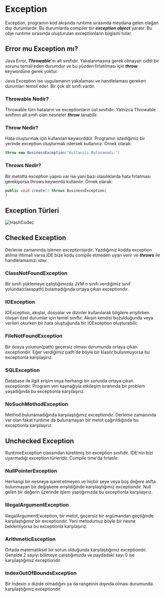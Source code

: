 ﻿# Exception

Exception, programın kod akışında runtime sırasında meydana gelen olağan dışı durumlardır. Bu durumlarda compiler bir ***exception object*** yaratır. Bu obje runtime sırasında oluşturulan exceptionların bilgisini tutar.

## Error mu Exception mı?
Java Error, ***Throwable***'ın alt sınıfıdır. Yakalanmasına gerek olmayan ciddi bir sorunu temsil eden durumdur ve bu yüzden fırlatılması için ***throw*** keywordüne gerek yoktur.

Java Exception ise uygulamanın yakalaması ve handlelaması gereken durumları temsil eder. Bir çok alt sınıfı vardır.


### Throwable Nedir?
Throwable tüm hataların ve exceptionların üst sınıfıdır. Yalnızca Throwable sınıfının alt sınıfı olan nesneler ***throw*** lanabilir.

### Throw Nedir?
Hata oluşturmak için kullanılan keyworddür. Programın istediğimiz bir yerinde exception oluşturmak istersek kullanırız. Örnek olarak:
```java
throw new BusinessException("Kullanıcı Bulunamadı.")
```
### Throws Nedir?
Bir metotta exception yapısı var ise yani bazı olasılıklarda hata fırlatması gerekiyorsa throws keywordü kullanılır. Örnek olarak:
```java
public void create() throws BusinessException{
}
```


## Exception Türleri

![HashCodec](https://hashcodec.com/java-programming/Throwable.png)

## Checked Exception

Derleme zamanında işlenen exceptionlardır. Yazdığımız kodda exception atılma ihtimali varsa IDE bize kodu compile etmeden uyarı verir ve ***throws*** ile handlelamamızı ister.

### ClassNotFoundException
Bir sınıfı yüklemeye çalıştığımızda JVM o sınıfı verdiğimiz sınıf yolunda(classpath) bulamadığında ortaya çıkan exceptiondır.

### IOException
IOException, akışlar, dosyalar ve dizinler kullanılarak bilgilere erişilirken oluşan özel durumlar için temel sınıftır. Akışın kendisi bozulduğunda veya verileri okurken bir hata oluştuğunda bir IOException oluşturabilir.

### FileNotFoundException

Bir dosya yolunun(path) geçersiz olması durumunda ortaya çıkan exceptiondır. Eğer verdiğimiz path'de böyle bir klasör bulunmuyorsa bu exceptionla karşılaşırız.

### SQLException

Database ile ilgili erişim veya herhangi bir sorunda ortaya çıkan exceptiondır. Program veri kaynağıyla etkileşim sıranında bir problem yaşadığında bu exceptionla karşılaşırız.

### NoSuchMethodException
Method bulunamadığında karşılaştığımız exceptiondır. Derleme zamanında var olan fakat runtime da bulunamayan bir metot çağırıldığında bu exceptionla karşılaşırız.

## Unchecked Exception 

RuntimeException classından türetilmiş bir exception sınıfıdır. IDE'nin bizi uyarmadığı exception türleridir. Compile time'da fırlatılır.

### NullPointerException
Herhangi bir nesneye işaret etmeyen ve hiçbir şeye veya boş değere atıfta bulunmayan bir değişkene erişildiğinde karşılaştığımız exceptiondır. Null gelen bir değerin üzerinde işlem yaptığımızda bu exceptionla karşılaşırız.

### IllegalArgumentException

IllegalArgumentException, bir metot, geçersiz bir argümandan geçtiğinde karşılaştığımız bir exceptiondır. Yani metodumuz böyle bir nesne beklemiyorsa bu exceptionla karşılaşırız.

### ArithmeticException

Ortada matematiksel bir sorun olduğunda karşılaştığımız exceptiondır. Genelde 2 sayıyı bölmeye çalıştığımızda ve paydadaki sayı 0 ise karşılaştığımız exceptiondır.

### IndexOutOfBoundsException

Bir indexin o dizide olmadığını ya da rangeinin dışında olması durumunda karşılaştığımız exceptiondır.
